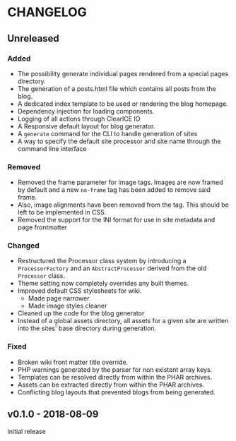 # CHANGELOG

## Unreleased
### Added
- The possibility generate individual pages rendered from a special pages directory.
- The generation of a posts.html file which contains all posts from the blog.
- A dedicated index template to be used or rendering the blog homepage.
- Dependency injection for loading components.
- Logging of all actions through ClearICE IO
- A Responsive default layout for blog generator.
- A `generate` command for the CLI to handle generation of sites
- A way to specify the default site processor and site name through the command line interface

### Removed
- Removed the frame parameter for image tags. Images are now framed by default and a new `no-frame` tag has been added to remove said frame.
- Also, image alignments have been removed from the tag. This should be left to be implemented in CSS.
- Removed the support for the INI format for use in site metadata and page frontmatter

### Changed
- Restructured the Processor class system by introducing a `ProcessorFactory` and an `AbstractProcessor` derived from the old `Processor` class.
- Theme setting now completely overrides any built themes.
- Improved default CSS stylesheets for wiki.
    - Made page narrower
    - Made image styles cleaner 
- Cleaned up the code for the blog generator
- Instead of a global assets directory, all assets for a given site are written into the sites' base directory during generation.

### Fixed
- Broken wiki front matter title override.
- PHP warnings generated by the parser for non existent array keys.
- Templates can be resolved directly from within the PHAR archives.
- Assets can be extracted directly from within the PHAR archives.
- Conflicting blog layouts that prevented blogs from being generated.

## v0.1.0 - 2018-08-09
Initial release
